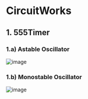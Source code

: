 # CircuitWorks
## 1. 555Timer
### 1.a) Astable Oscillator
![image](https://github.com/SheikahProgrammer/CircuitWorks/assets/128178419/8b4744f4-8fab-4321-9cbc-9768b35b67e7)
### 1.b) Monostable Oscillator
![image](https://github.com/SheikahProgrammer/CircuitWorks/assets/128178419/bec990d6-069a-4d83-bca6-a79dced472a3)
